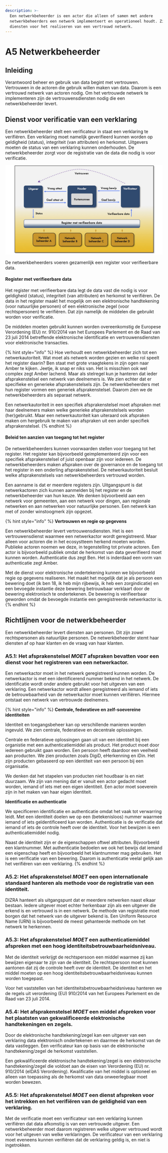 ```yaml
---
description: >-
  Een netwerkbeheerder is een actor die alleen of samen met andere
  netwerkbeheerders een netwerk implementeert en operationeel houdt. Zij levert
  diensten voor het realiseren van een vertrouwd netwerk.
---
```


# A5 Netwerkbeheerder

## Inleiding

Verantwoord beheer en gebruik van data begint met vertrouwen. Vertrouwen in de actoren die gebruik willen maken van data. Daarom is een vertrouwd netwerk van actoren nodig. Om het vertrouwde netwerk te implementeren zijn de vertrouwensdiensten nodig die een netwerkbeheerder levert.

## Dienst voor verificatie van een verklaring

Een netwerkbeheerder stelt een verificateur in staat een verklaring te verifiëren. Een verklaring moet namelijk geverifieerd kunnen worden op geldigheid \(status\), integriteit \(van attributen\) en herkomst. Uitgevers moeten de status van een verklaring kunnen onderhouden. De netwerkbeheerder zorgt voor de registratie van de data die nodig is voor verificatie.

![](../.gitbook/assets/vrdi-netwerkbeheerders.jpg)

De netwerkbeheerders voeren gezamenlijk een register voor verifieerbare data.

#### Register met verifieerbare data

Het register met verifieerbare data legt de data vast die nodig is voor geldigheid \(status\), integriteit \(van attributen\) en herkomst te verifiëren. De data in het register maakt het mogelijk om een elektronische handtekening \(voor natuurlijke personen\) of een elektronische zegel \(voor rechtspersonen\) te verifiëren. Dat zijn namelijk de middelen die gebruikt worden voor verificatie.

De middelen moeten gebruikt kunnen worden overeenkomstig de Europese Verordening \(EU\) nr. 910/2014 van het Europees Parlement en de Raad van 23 juli 2014 betreffende elektronische identificatie en vertrouwensdiensten voor elektronische transacties.

{% hint style="info" %}
Hoe verhoudt een netwerkbeheerder zich tot een netwerkautoriteit. Wat moet als netwerk worden gezien en welke rol speelt het register daarin? Ben staat met grote vraagtekens in zijn ogen naar Amber te kijken. Jeetje, ik snap er niks van. Het is misschien ook wel complex zegt Amber lachend. Maar als stelregel kun je hanteren dat ieder afsprakenstelsel een netwerk van deelnemers is. We zien echter dat er specifieke en generieke afsprakenstelsels zijn. De netwerkbeheerders met hun register vormen een generiek afsprakenstelsel. Daarom zien we de netwerkbeheerders als separaat netwerk.

Een netwerkautoriteit in een specifiek afsprakenstelsel moet afspraken met haar deelnemers maken welke generieke afsprakenstelsels worden \(her\)gebruikt. Maar een netwerkautoriteit kan uiteraard ook afspraken maken om hergebruik te maken van afspraken uit een ander specifiek afsprakenstelsel.
{% endhint %}

#### Beleid ten aanzien van toegang tot het register

De netwerkbeheerders kunnen voorwaarden stellen voor toegang tot het register. Het register kan bijvoorbeeld geimplementeerd zijn voor een specifiek afsprakenstelsel of juist openbaar zijn voor iedereen. De netwerkbeheerders maken afspraken over de governance en de toegang tot het register in een onderling afsprakenstelsel. De netwerkautoriteit besluit welke afsprakenstelsels van netwerkbeheerders vertrouwd worden.

Een aanname is dat er meerdere registers zijn. Uitgangspunt is dat netwerkactoren zich kunnen aanmelden bij het register en de netwerkbeheerder van hun keuze. We denken bijvoorbeeld aan een netwerk voor gemeenten, aan een netwerk voor dingen, aan regionale netwerken en aan netwerken voor natuurlijke personen. Een netwerk kan met of zonder winstoogmerk zijn opgezet.

{% hint style="info" %}
**Vertrouwen en regie op gegevens**

Een netwerkbeheerder levert vertrouwensdiensten. Het is een vertrouwensdienst waarmee een netwerkactor wordt geregistreerd. Maar alleen voor actoren die in het ecosystteem herkend moeten worden. Publieke actoren noemen we deze, in tegenstelling tot private actoren. Een actor is bijvoorbeeld publiek omdat de herkomst van data geverifieerd moet kunnen worden. Authenticatie dus zegt Ben. Het is inderdaad een vorm van authenticatie zegt Amber.

Met de dienst voor elektronische ondertekening kunnen we bijvoorbeeld regie op gegevens realiseren. Het maakt het mogelijk dat je als persoon een bewering doet \(ik ben 18, ik heb mijn rijbewijs, ik heb een zorgindicatie\) en een bevoegde instantie deze bewering betrouwbaar verklaart door de bewering elektronisch te ondertekenen. De bewering is verifieerbaar geworden omdat de bevoegde instantie een geregistreerde netwerkactor is.
{% endhint %}

## Richtlijnen voor de netwerkbeheerder

Een netwerkbeheerder levert diensten aan personen. Dit zijn zowel rechtspersonen als natuurlijke personen. De netwerkbeheerder stemt haar diensten af op haar klanten en de vraag van haar klanten.

### A5.1: Het afsprakenstelsel _MOET_ afspraken bevatten voor een dienst voor het registreren van een netwerkactor.

Een netwerkactor moet in het netwerk geregistreerd kunnen worden. De netwerkactor is met een identificerend nummer bekend in het netwerk. De identificatie wordt onder andere gebruikt voor het uitgeven van een verklaring. Een netwerkactor wordt alleen geregistreerd als iemand of iets de betrouwbaarheid van de netwerkactor moet kunnen verifiëren. Hiermee ontstaat een netwerk van vertrouwde deelnemers.

{% hint style="info" %}
**Centrale, federatieve en zelf-soevereine identiteiten**

Identiteit en toegangsbeheer kan op verschillende manieren worden ingevuld. We zien centrale, federatieve en decentrale oplossingen.

Centrale en federatieve oplossingen gaan uit van een identiteit bij een organistie met een authenticatiemiddel als product. Het product moet door iedereen gebruikt gaan worden. Een persoon heeft daardoor een veelheid aan producten. We zien producten zoals DigiD, eHerkenning en iDin. Het zijn producten gebaseerd op een identiteit van een persoon bij een organisatie.

We denken dat het stapelen van producten niet houdbaar is en niet duurzaam. We zijn van mening dat er vanuit een actor gedacht moet worden, iemand of iets met een eigen identiteit. Een actor moet soeverein zijn in het maken van haar eigen identiteit.

**Identificatie en authenticatie**

We specificeren identificatie en authenticatie omdat het vaak tot verwarring leidt. Met een identiteit doelen we op een \(betekenisloos\) nummer waarmee iemand of iets geïdentificeerd kan worden. Authenticatie is de verificatie dat iemand of iets de controle heeft over de identiteit. Voor het bewijzen is een authenticatiemiddel nodig.

Naast de identiteit zijn er de eigenschappen oftwel attributen. Bijvoorbeeld een klantnummer. Met authenticatie bedoelen we ook het bewijs dat iemand een eigenschap heeft en bijvoorbeeld het klantnummer mag gebruiken. Het is een verificatie van een bewering. Daarom is authenticatie veelal gelijk aan het verifiëren van een verklaring.
{% endhint %}

### A5.2: Het afsprakenstelsel _MOET_ een open internationale standaard hanteren als methode voor de registratie van een identiteit.

DIZRA hanteert als uitgangspunt dat er meerdere netwerken naast elkaar bestaan. Iedere uitgever moet echter herkenbaar zijn als een uitgever die erkend is en vertrouwd is in een netwerk. De methode van registratie moet borgen dat het netwerk van de uitgever bekend is. Een Uniform Resource Name \(URN\) is bijvoorbeeld de meest gehanteerde methode om het netwerk te herkennen.

### A5.3: Het afsprakenstelsel _MOET_ een authenticatiemiddel afspreken met een hoog identiteitsbetrouwbaarheidsniveau.​

Met de identiteit verkrijgt de rechtspersoon een middel waarmee zij kan bewijzen eigenaar te zijn van de identiteit. De rechtspersoon moet kunnen aantonen dat zij de controle heeft over de identiteit. De identiteit en het middel moeten op een hoog identiteitsbetrouwbaarheidsniveau kunnen worden toegepast.

Voor het vaststellen van het identiteitsbetrouwbaarheidsniveau hanteren we de regels uit verordening \(EU\) 910/2014 van het Europees Parlement en de Raad van 23 juli 2014.

### A5.4: Het afsprakenstelsel _MOET_ een middel afspreken voor het plaatsten van gekwalificeerde elektronische handtekeningen en zegels.

Door de elektronische handtekening/zegel kan een uitgever van een verklaring data elektronisch ondertekenen en daarmee de herkomst van de data vastleggen. Een verificateur kan op basis van de elektronische handtekening/zegel de herkomst vaststellen.

Een gekwalificeerde elektronische handtekening/zegel is een elektronische handtekening/zegel die voldoet aan de eisen van Verordening \(EU\) nr. 910/2014 \(eIDAS Verordening\). Kwalificatie van het middel is optioneel en alleen van toepassing als de herkomst van data onweerlegbaar moet worden bewezen.

### A5.5: Het afsprakenstelsel _MOET_ een dienst afspreken voor het intrekken en het verifiëren van de geldigheid van een verklaring.

Met de verificatie moet een verificateur van een verklaring kunnen verifiëren dat data afkomstig is van een vertrouwde uitgever. Een netwerkbeheerder moet daarom registreren welke uitgever vertrouwd wordt voor het uitgeven van welke verklaringen. De verificateur van een verklaring moet eveneens kunnen verifiëren dat de verklaring geldig is, en niet is ingetrokken.

